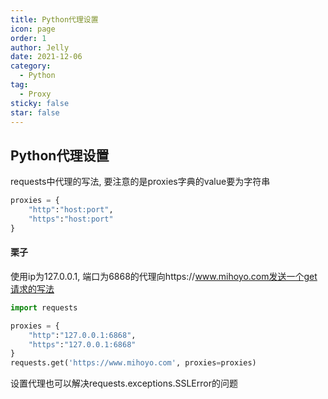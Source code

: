 ```yaml
---
title: Python代理设置
icon: page
order: 1
author: Jelly
date: 2021-12-06
category:
  - Python
tag:
  - Proxy
sticky: false
star: false
---
```

## Python代理设置

requests中代理的写法, 要注意的是proxies字典的value要为字符串

```py
proxies = {
    "http":"host:port",
    "https":"host:port"
}
```

#### 栗子

使用ip为127.0.0.1, 端口为6868的代理向https://www.mihoyo.com发送一个get请求的写法

```py
import requests

proxies = {
    "http":"127.0.0.1:6868",
    "https":"127.0.0.1:6868"
}
requests.get('https://www.mihoyo.com', proxies=proxies)
```

设置代理也可以解决requests.exceptions.SSLError的问题
